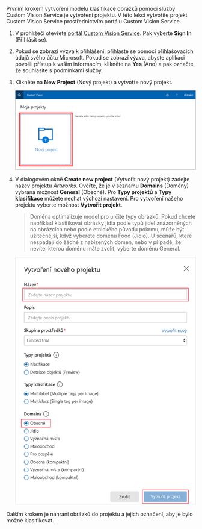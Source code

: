 Prvním krokem vytvoření modelu klasifikace obrázků pomocí služby Custom Vision Service je vytvoření projektu. V této lekci vytvoříte projekt Custom Vision Service prostřednictvím portálu Custom Vision Service.

1. V prohlížeči otevřete [portál Custom Vision Service](https://www.customvision.ai/?azure-portal=true). Pak vyberte **Sign In** (Přihlásit se).

1. Pokud se zobrazí výzva k přihlášení, přihlaste se pomocí přihlašovacích údajů svého účtu Microsoft. Pokud se zobrazí výzva, abyste aplikaci povolili přístup k vašim informacím, klikněte na **Yes** (Ano) a pak označte, že souhlasíte s podmínkami služby.

1. Klikněte na **New Project** (Nový projekt) a vytvořte nový projekt.

    ![Snímek obrazovky s portálem Custom Vision Service se zvýrazněnou možností New Project (Nový projekt)](../media/1-portal-click-new-project.png)

1. V dialogovém okně **Create new project** (Vytvořit nový projekt) zadejte název projektu *Artworks*. Ověřte, že je v seznamu **Domains** (Domény) vybraná možnost **General** (Obecné). Pro **Typy projektů** a **Typy klasifikace** můžete nechat výchozí nastavení. Pro vytvoření našeho projektu vyberte možnost **Vytvořit projekt**.

    > Doména optimalizuje model pro určité typy obrázků. Pokud chcete například klasifikovat obrázky jídla podle typů jídel znázorněných na obrázcích nebo podle etnického původu pokrmu, může být užitečnější, když vyberete doménu Food (Jídlo). U scénářů, které nespadají do žádné z nabízených domén, nebo v případě, že nevíte, kterou doménu máte zvolit, vyberte doménu General.

   ![Snímek obrazovky s dialogovým oknem Create new project (Vytvořit nový projekt) se zvýrazněným polem Name (Název), seznamem Domains (Domény) a tlačítkem Create project (Vytvořit projekt)](../media/1-portal-create-project.png)

Dalším krokem je nahrání obrázků do projektu a jejich označení, aby je bylo možné klasifikovat.